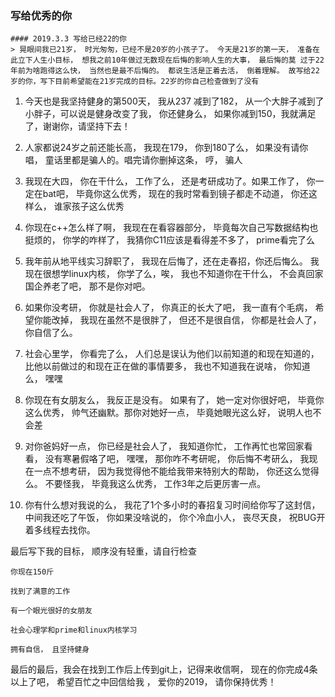 
### 写给优秀的你  

    #### 2019.3.3 写给已经22的你  
    > 晃眼间我已21岁， 时光匆匆，已经不是20岁的小孩子了。 今天是21岁的第一天， 准备在此立下人生小目标， 想我之前10年做过无数现在后悔的影响人生的大事， 最后悔的莫 过于22年前为啥跑得这么快， 当然也是最不后悔的。 都说生活是正着去活， 倒着理解。 故写给22岁的你，写下目前希望能在21岁完成的目标。22岁的你自己检查做到了没有    



1. 今天也是我坚持健身的第500天， 我从237 减到了182， 从一个大胖子减到了小胖子，可以说是健身改变了我， 你还健身么， 如果你减到150，我就满足了，谢谢你，请坚持下去！  

2. 人家都说24岁之前还能长高， 我现在179， 你到180了么， 如果没有请你唱， 童话里都是骗人的。唱完请你删掉这条， 哼， 骗人  

3. 我现在大四， 你在干什么， 工作了么， 还是考研成功了。如果工作了， 你一定在bat吧， 毕竟你这么优秀， 现在的我时常看到镜子都走不动道， 你还这样么， 谁家孩子这么优秀  

4. 你现在c++怎么样了啊， 我现在在看容器部分， 毕竟每次自己写数据结构也挺烦的， 你学的咋样了， 我猜你C11应该是看得差不多了， prime看完了么  

5. 我年前从地平线实习辞职了， 我现在后悔了，还在走春招，你还后悔么。 我现在很想学linux内核， 你学了么，唉， 我也不知道你在干什么， 不会真回家国企养老了吧， 那不是你对吧。  

6. 如果你没考研， 你就是社会人了， 你真正的长大了吧， 我一直有个毛病， 希望你能改掉， 我现在虽然不是很胖了， 但还不是很自信， 你都是社会人了， 你自信了么。  

7. 社会心里学， 你看完了么， 人们总是误认为他们以前知道的和现在知道的， 比他以前做过的和现在正在做的事情要多， 我也不知道我在说啥， 你知道么， 嘿嘿  

8. 你现在有女朋友么， 我反正是没有。 如果有了， 她一定对你很好吧， 毕竟你这么优秀， 帅气还幽默。那你对她好一点， 毕竟她眼光这么好， 说明人也不会差  

9. 对你爸妈好一点， 你已经是社会人了， 我知道你忙， 工作再忙也常回家看看， 没有寒暑假咯了吧， 嘿嘿， 那你咋不考研呢， 你后悔不考研么， 我现在一点不想考研， 因为我觉得他不能给我带来特别大的帮助， 你还这么觉得么。 不要怪我， 毕竟我这么优秀， 工作3年之后更厉害一点。  

10. 你有什么想对我说的么， 我花了1个多小时的春招复习时间给你写了这封信， 中间我还吃了午饭， 你如果没啥说的， 你个冷血小人， 丧尽天良， 祝BUG开着多线程去找你。  

最后写下我的目标， 顺序没有轻重，请自行检查  

    你现在150斤  

    找到了满意的工作  

    有一个眼光很好的女朋友  

    社会心理学和prime和linux内核学习  

    拥有自信， 且坚持健身  

最后的最后，我会在找到工作后上传到git上，记得来收信啊， 现在的你完成4条以上了吧， 希望百忙之中回信给我 ， 爱你的2019， 请你保持优秀！  


